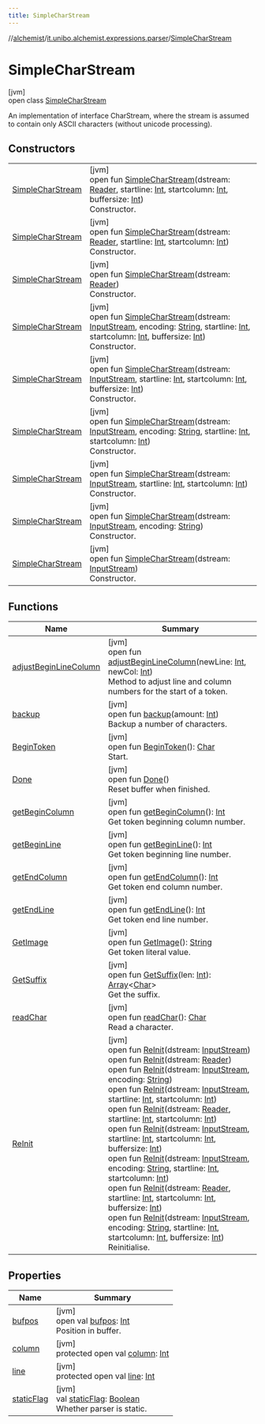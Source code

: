```yaml
---
title: SimpleCharStream
---
```

//[alchemist](../../../index.html)/[it.unibo.alchemist.expressions.parser](../index.html)/[SimpleCharStream](index.html)



# SimpleCharStream



[jvm]\
open class [SimpleCharStream](index.html)

An implementation of interface CharStream, where the stream is assumed to contain only ASCII characters (without unicode processing).



## Constructors


| | |
|---|---|
| [SimpleCharStream](-simple-char-stream.html) | [jvm]<br>open fun [SimpleCharStream](-simple-char-stream.html)(dstream: [Reader](https://docs.oracle.com/javase/8/docs/api/java/io/Reader.html), startline: [Int](https://kotlinlang.org/api/latest/jvm/stdlib/kotlin/-int/index.html), startcolumn: [Int](https://kotlinlang.org/api/latest/jvm/stdlib/kotlin/-int/index.html), buffersize: [Int](https://kotlinlang.org/api/latest/jvm/stdlib/kotlin/-int/index.html))<br>Constructor. |
| [SimpleCharStream](-simple-char-stream.html) | [jvm]<br>open fun [SimpleCharStream](-simple-char-stream.html)(dstream: [Reader](https://docs.oracle.com/javase/8/docs/api/java/io/Reader.html), startline: [Int](https://kotlinlang.org/api/latest/jvm/stdlib/kotlin/-int/index.html), startcolumn: [Int](https://kotlinlang.org/api/latest/jvm/stdlib/kotlin/-int/index.html))<br>Constructor. |
| [SimpleCharStream](-simple-char-stream.html) | [jvm]<br>open fun [SimpleCharStream](-simple-char-stream.html)(dstream: [Reader](https://docs.oracle.com/javase/8/docs/api/java/io/Reader.html))<br>Constructor. |
| [SimpleCharStream](-simple-char-stream.html) | [jvm]<br>open fun [SimpleCharStream](-simple-char-stream.html)(dstream: [InputStream](https://docs.oracle.com/javase/8/docs/api/java/io/InputStream.html), encoding: [String](https://docs.oracle.com/javase/8/docs/api/java/lang/String.html), startline: [Int](https://kotlinlang.org/api/latest/jvm/stdlib/kotlin/-int/index.html), startcolumn: [Int](https://kotlinlang.org/api/latest/jvm/stdlib/kotlin/-int/index.html), buffersize: [Int](https://kotlinlang.org/api/latest/jvm/stdlib/kotlin/-int/index.html))<br>Constructor. |
| [SimpleCharStream](-simple-char-stream.html) | [jvm]<br>open fun [SimpleCharStream](-simple-char-stream.html)(dstream: [InputStream](https://docs.oracle.com/javase/8/docs/api/java/io/InputStream.html), startline: [Int](https://kotlinlang.org/api/latest/jvm/stdlib/kotlin/-int/index.html), startcolumn: [Int](https://kotlinlang.org/api/latest/jvm/stdlib/kotlin/-int/index.html), buffersize: [Int](https://kotlinlang.org/api/latest/jvm/stdlib/kotlin/-int/index.html))<br>Constructor. |
| [SimpleCharStream](-simple-char-stream.html) | [jvm]<br>open fun [SimpleCharStream](-simple-char-stream.html)(dstream: [InputStream](https://docs.oracle.com/javase/8/docs/api/java/io/InputStream.html), encoding: [String](https://docs.oracle.com/javase/8/docs/api/java/lang/String.html), startline: [Int](https://kotlinlang.org/api/latest/jvm/stdlib/kotlin/-int/index.html), startcolumn: [Int](https://kotlinlang.org/api/latest/jvm/stdlib/kotlin/-int/index.html))<br>Constructor. |
| [SimpleCharStream](-simple-char-stream.html) | [jvm]<br>open fun [SimpleCharStream](-simple-char-stream.html)(dstream: [InputStream](https://docs.oracle.com/javase/8/docs/api/java/io/InputStream.html), startline: [Int](https://kotlinlang.org/api/latest/jvm/stdlib/kotlin/-int/index.html), startcolumn: [Int](https://kotlinlang.org/api/latest/jvm/stdlib/kotlin/-int/index.html))<br>Constructor. |
| [SimpleCharStream](-simple-char-stream.html) | [jvm]<br>open fun [SimpleCharStream](-simple-char-stream.html)(dstream: [InputStream](https://docs.oracle.com/javase/8/docs/api/java/io/InputStream.html), encoding: [String](https://docs.oracle.com/javase/8/docs/api/java/lang/String.html))<br>Constructor. |
| [SimpleCharStream](-simple-char-stream.html) | [jvm]<br>open fun [SimpleCharStream](-simple-char-stream.html)(dstream: [InputStream](https://docs.oracle.com/javase/8/docs/api/java/io/InputStream.html))<br>Constructor. |


## Functions


| Name | Summary |
|---|---|
| [adjustBeginLineColumn](adjust-begin-line-column.html) | [jvm]<br>open fun [adjustBeginLineColumn](adjust-begin-line-column.html)(newLine: [Int](https://kotlinlang.org/api/latest/jvm/stdlib/kotlin/-int/index.html), newCol: [Int](https://kotlinlang.org/api/latest/jvm/stdlib/kotlin/-int/index.html))<br>Method to adjust line and column numbers for the start of a token. |
| [backup](backup.html) | [jvm]<br>open fun [backup](backup.html)(amount: [Int](https://kotlinlang.org/api/latest/jvm/stdlib/kotlin/-int/index.html))<br>Backup a number of characters. |
| [BeginToken](-begin-token.html) | [jvm]<br>open fun [BeginToken](-begin-token.html)(): [Char](https://kotlinlang.org/api/latest/jvm/stdlib/kotlin/-char/index.html)<br>Start. |
| [Done](-done.html) | [jvm]<br>open fun [Done](-done.html)()<br>Reset buffer when finished. |
| [getBeginColumn](get-begin-column.html) | [jvm]<br>open fun [getBeginColumn](get-begin-column.html)(): [Int](https://kotlinlang.org/api/latest/jvm/stdlib/kotlin/-int/index.html)<br>Get token beginning column number. |
| [getBeginLine](get-begin-line.html) | [jvm]<br>open fun [getBeginLine](get-begin-line.html)(): [Int](https://kotlinlang.org/api/latest/jvm/stdlib/kotlin/-int/index.html)<br>Get token beginning line number. |
| [getEndColumn](get-end-column.html) | [jvm]<br>open fun [getEndColumn](get-end-column.html)(): [Int](https://kotlinlang.org/api/latest/jvm/stdlib/kotlin/-int/index.html)<br>Get token end column number. |
| [getEndLine](get-end-line.html) | [jvm]<br>open fun [getEndLine](get-end-line.html)(): [Int](https://kotlinlang.org/api/latest/jvm/stdlib/kotlin/-int/index.html)<br>Get token end line number. |
| [GetImage](-get-image.html) | [jvm]<br>open fun [GetImage](-get-image.html)(): [String](https://docs.oracle.com/javase/8/docs/api/java/lang/String.html)<br>Get token literal value. |
| [GetSuffix](-get-suffix.html) | [jvm]<br>open fun [GetSuffix](-get-suffix.html)(len: [Int](https://kotlinlang.org/api/latest/jvm/stdlib/kotlin/-int/index.html)): [Array](https://kotlinlang.org/api/latest/jvm/stdlib/kotlin/-array/index.html)<[Char](https://kotlinlang.org/api/latest/jvm/stdlib/kotlin/-char/index.html)><br>Get the suffix. |
| [readChar](read-char.html) | [jvm]<br>open fun [readChar](read-char.html)(): [Char](https://kotlinlang.org/api/latest/jvm/stdlib/kotlin/-char/index.html)<br>Read a character. |
| [ReInit](-re-init.html) | [jvm]<br>open fun [ReInit](-re-init.html)(dstream: [InputStream](https://docs.oracle.com/javase/8/docs/api/java/io/InputStream.html))<br>open fun [ReInit](-re-init.html)(dstream: [Reader](https://docs.oracle.com/javase/8/docs/api/java/io/Reader.html))<br>open fun [ReInit](-re-init.html)(dstream: [InputStream](https://docs.oracle.com/javase/8/docs/api/java/io/InputStream.html), encoding: [String](https://docs.oracle.com/javase/8/docs/api/java/lang/String.html))<br>open fun [ReInit](-re-init.html)(dstream: [InputStream](https://docs.oracle.com/javase/8/docs/api/java/io/InputStream.html), startline: [Int](https://kotlinlang.org/api/latest/jvm/stdlib/kotlin/-int/index.html), startcolumn: [Int](https://kotlinlang.org/api/latest/jvm/stdlib/kotlin/-int/index.html))<br>open fun [ReInit](-re-init.html)(dstream: [Reader](https://docs.oracle.com/javase/8/docs/api/java/io/Reader.html), startline: [Int](https://kotlinlang.org/api/latest/jvm/stdlib/kotlin/-int/index.html), startcolumn: [Int](https://kotlinlang.org/api/latest/jvm/stdlib/kotlin/-int/index.html))<br>open fun [ReInit](-re-init.html)(dstream: [InputStream](https://docs.oracle.com/javase/8/docs/api/java/io/InputStream.html), startline: [Int](https://kotlinlang.org/api/latest/jvm/stdlib/kotlin/-int/index.html), startcolumn: [Int](https://kotlinlang.org/api/latest/jvm/stdlib/kotlin/-int/index.html), buffersize: [Int](https://kotlinlang.org/api/latest/jvm/stdlib/kotlin/-int/index.html))<br>open fun [ReInit](-re-init.html)(dstream: [InputStream](https://docs.oracle.com/javase/8/docs/api/java/io/InputStream.html), encoding: [String](https://docs.oracle.com/javase/8/docs/api/java/lang/String.html), startline: [Int](https://kotlinlang.org/api/latest/jvm/stdlib/kotlin/-int/index.html), startcolumn: [Int](https://kotlinlang.org/api/latest/jvm/stdlib/kotlin/-int/index.html))<br>open fun [ReInit](-re-init.html)(dstream: [Reader](https://docs.oracle.com/javase/8/docs/api/java/io/Reader.html), startline: [Int](https://kotlinlang.org/api/latest/jvm/stdlib/kotlin/-int/index.html), startcolumn: [Int](https://kotlinlang.org/api/latest/jvm/stdlib/kotlin/-int/index.html), buffersize: [Int](https://kotlinlang.org/api/latest/jvm/stdlib/kotlin/-int/index.html))<br>open fun [ReInit](-re-init.html)(dstream: [InputStream](https://docs.oracle.com/javase/8/docs/api/java/io/InputStream.html), encoding: [String](https://docs.oracle.com/javase/8/docs/api/java/lang/String.html), startline: [Int](https://kotlinlang.org/api/latest/jvm/stdlib/kotlin/-int/index.html), startcolumn: [Int](https://kotlinlang.org/api/latest/jvm/stdlib/kotlin/-int/index.html), buffersize: [Int](https://kotlinlang.org/api/latest/jvm/stdlib/kotlin/-int/index.html))<br>Reinitialise. |


## Properties


| Name | Summary |
|---|---|
| [bufpos](bufpos.html) | [jvm]<br>open val [bufpos](bufpos.html): [Int](https://kotlinlang.org/api/latest/jvm/stdlib/kotlin/-int/index.html)<br>Position in buffer. |
| [column](column.html) | [jvm]<br>protected open val [column](column.html): [Int](https://kotlinlang.org/api/latest/jvm/stdlib/kotlin/-int/index.html) |
| [line](line.html) | [jvm]<br>protected open val [line](line.html): [Int](https://kotlinlang.org/api/latest/jvm/stdlib/kotlin/-int/index.html) |
| [staticFlag](static-flag.html) | [jvm]<br>val [staticFlag](static-flag.html): [Boolean](https://kotlinlang.org/api/latest/jvm/stdlib/kotlin/-boolean/index.html)<br>Whether parser is static. |

